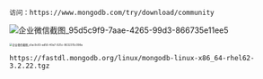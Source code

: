 ```
访问：https://www.mongodb.com/try/download/community
```

![企业微信截图_95d5c9f9-7aae-4265-99d3-866735e11ee5](http://file.xjzspace.com/20210823151743.png)

<img src="http://file.xjzspace.com/20210823151856.png" alt="企业微信截图_e1ac9c83-ad56-40a7-925c-9632315c098a" style="zoom:33%;" />

```
https://fastdl.mongodb.org/linux/mongodb-linux-x86_64-rhel62-3.2.22.tgz
```




